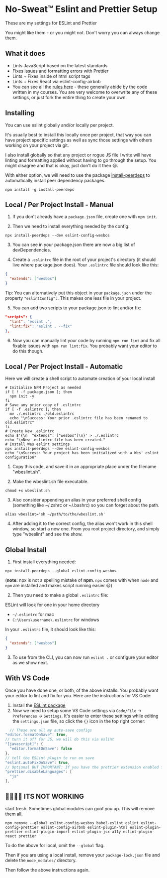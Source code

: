 # No-Sweat™ Eslint and Prettier Setup

These are my settings for ESLint and Prettier

You might like them - or you might not. Don't worry you can always change them.

## What it does

- Lints JavaScript based on the latest standards
- Fixes issues and formatting errors with Prettier
- Lints + Fixes inside of html script tags
- Lints + Fixes React via eslint-config-airbnb
- You can see all the [rules here](https://github.com/wesbos/eslint-config-wesbos/blob/master/.eslintrc.js) - these generally abide by the code written in my courses. You are very welcome to overwrite any of these settings, or just fork the entire thing to create your own.

## Installing

You can use eslint globally and/or locally per project.

It's usually best to install this locally once per project, that way you can have project specific settings as well as sync those settings with others working on your project via git.

I also install globally so that any project or rogue JS file I write will have linting and formatting applied without having to go through the setup. You might disagree and that is okay, just don't do it then 😃.

With either option, we will need to use the package [install-peerdeps](https://www.npmjs.com/package/install-peerdeps) to automatically install peer dependency packages.

```console
npm install -g install-peerdeps
```

## Local / Per Project Install - Manual

1. If you don't already have a `package.json` file, create one with `npm init`.

2. Then we need to install everything needed by the config:

```console
npx install-peerdeps --dev eslint-config-wesbos
```

3. You can see in your package.json there are now a big list of devDependencies.

4. Create a `.eslintrc` file in the root of your project's directory (it should live where package.json does). Your `.eslintrc` file should look like this:

```json
{
  "extends": ["wesbos"]
}
```

Tip: You can alternatively put this object in your `package.json` under the property `"eslintConfig":`. This makes one less file in your project.

5. You can add two scripts to your package.json to lint and/or fix:

```json
"scripts": {
  "lint": "eslint .",
  "lint:fix": "eslint . --fix"
},
```

6. Now you can manually lint your code by running `npm run lint` and fix all fixable issues with `npm run lint:fix`. You probably want your editor to do this though.

## Local / Per Project Install - Automatic

Here we will create a shell script to automate creation of your local install

```console
# Initialize NPM Project as needed
if [ ! -f package.json ]; then
  npm init -y
fi
# Save any prior copy of .eslintrc
if [ -f .eslintrc ]; then
  mv ./.eslintrc ./old.eslintrc
  echo "\nSuccess: Your prior .eslintrc file has been renamed to old.eslintrc"
fi
# Create New .eslintrc
echo $'{\n  "extends": ["wesbos"]\n}' > ./.eslintrc
echo "\nNew .eslintrc file has been created."
# Install Wes eslint settings
npx install-peerdeps --dev eslint-config-wesbos
echo "\nSuccess: Your project has been initialized with a Wes' eslint configuration"
```

1. Copy this code, and save it in an appropriate place under the filename "wbeslint.sh".

2. Make the wbeslint.sh file executable.

```console
chmod +x wbeslint.sh
```

3. Also consider appending an alias in your preferred shell config (something like ~/.zshrc or ~/.bashrc) so you can forget about the path.

```
alias wbeslint='sh ~/path/to/the/wbeslint.sh'
```

4. After adding it to the correct config, the alias won't work in this shell window, so start a new one. From you root project directory, and simply type "wbeslint" and see the show.

## Global Install

1. First install everything needed:

```
npx install-peerdeps --global eslint-config-wesbos
```

(**note:** npx is not a spelling mistake of **npm**. `npx` comes with when `node` and `npm` are installed and makes script running easier 😃)

2. Then you need to make a global `.eslintrc` file:

ESLint will look for one in your home directory

- `~/.eslintrc` for mac
- `C:\Users\username\.eslintrc` for windows

In your `.eslintrc` file, it should look like this:

```json
{
  "extends": ["wesbos"]
}
```

3. To use from the CLI, you can now run `eslint .` or configure your editor as we show next.

## With VS Code

Once you have done one, or both, of the above installs. You probably want your editor to lint and fix for you. Here are the instructions for VS Code:

1. Install the [ESLint package](https://marketplace.visualstudio.com/items?itemName=dbaeumer.vscode-eslint)
2. Now we need to setup some VS Code settings via `Code/File` → `Preferences` → `Settings`. It's easier to enter these settings while editing the `settings.json` file, so click the `{}` icon in the top right corner:

```js
  // These are all my auto-save configs
"editor.formatOnSave": true,
// turn it off for JS, we will do this via eslint
"[javascript]": {
  "editor.formatOnSave": false
},
// tell the ESLint plugin to run on save
"eslint.autoFixOnSave": true,
// Optional BUT IMPORTANT: If you have the prettier extension enabled for other languages like CSS and HTML, turn it off for JS since we are doing it through Eslint already
"prettier.disableLanguages": [
  "js"
],
```

## 🤬🤬🤬🤬 ITS NOT WORKING

start fresh. Sometimes global modules can goof you up. This will remove them all.

```
npm remove --global eslint-config-wesbos babel-eslint eslint eslint-config-prettier eslint-config-airbnb eslint-plugin-html eslint-plugin-prettier eslint-plugin-import eslint-plugin-jsx-a11y eslint-plugin-react prettier
```

To do the above for local, omit the `--global` flag.

Then if you are using a local install, remove your `package-lock.json` file and delete the `node_modules/` directory.

Then follow the above instructions again.
